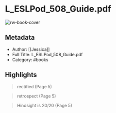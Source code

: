 # L_ESLPod_508_Guide.pdf

![rw-book-cover](https://readwise-assets.s3.amazonaws.com/static/images/default-book-icon-2.dae1dc4d332b.png)

## Metadata
- Author: [[Jessica]]
- Full Title: L_ESLPod_508_Guide.pdf
- Category: #books

## Highlights
> rectified (Page 5)



> retrospect (Page 5)



> Hindsight is 20/20 (Page 5)




